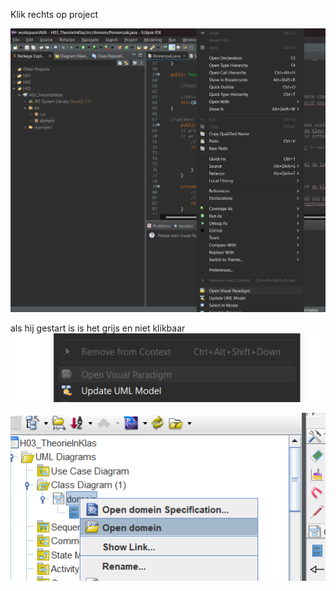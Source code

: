 
Klik rechts op project

![](../attachments/20241015134437.png)

als hij gestart is is het grijs en niet klikbaar
![](../attachments/20241015134747.png)

![](../attachments/20241015135140.png)

